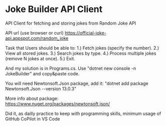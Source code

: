 # Joke Builder API Client
API Client for fetching and storing jokes from Random Joke API

API url (use browser or curl)
https://official-joke-api.appspot.com/random_joke

Task that Users should be able to:
1.) Fetch jokes (specify the number).
2.) View all stored jokes.
3.) Search jokes by type.
4.) Process multiple jokes (remove N jokes at once).
5.) Exit.

And my solution is in Programs.cs. Use "dotnet new console -n JokeBuilder"  and copy&paste code. 

You will need Newtonsoft.Json package, add it:
"dotnet add package Newtonsoft.Json --version 13.0.3"

More info about package: https://www.nuget.org/packages/newtonsoft.json/

Did it, as dailly practice to keep with programming skills, minimum usage of GitHub CoPilot in VS Code
